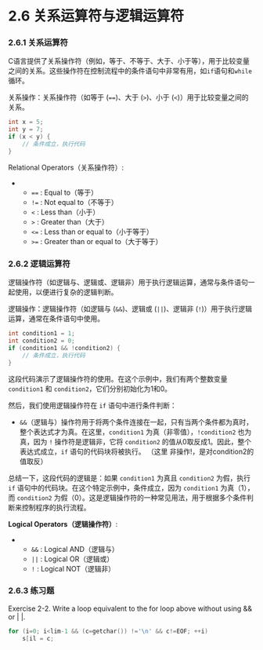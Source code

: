 # 2.6 关系运算符与逻辑运算符

### 2.6.1 关系运算符 <a href="#vavkx" id="vavkx"></a>

C语言提供了关系操作符（例如，等于、不等于、大于、小于等），用于比较变量之间的关系。这些操作符在控制流程中的条件语句中非常有用，如`if`语句和`while`循环。

关系操作：关系操作符（如等于 (`==`)、大于 (`>`)、小于 (`<`)）用于比较变量之间的关系。

```c
int x = 5;
int y = 7;
if (x < y) {
    // 条件成立，执行代码
}
```

Relational Operators（关系操作符）:

*
  * `==` : Equal to（等于）
  * `!=` : Not equal to（不等于）
  * `<` : Less than（小于）
  * `>` : Greater than（大于）
  * `<=` : Less than or equal to（小于等于）
  * `>=` : Greater than or equal to（大于等于）

### 2.6.2 逻辑运算符 <a href="#ynci0" id="ynci0"></a>

逻辑操作符（如逻辑与、逻辑或、逻辑非）用于执行逻辑运算，通常与条件语句一起使用，以便进行复杂的逻辑判断。

逻辑操作：逻辑操作符（如逻辑与 (`&&`)、逻辑或 (`||`)、逻辑非 (`!`)）用于执行逻辑运算，通常在条件语句中使用。

```c
int condition1 = 1;
int condition2 = 0;
if (condition1 && !condition2) {
    // 条件成立，执行代码
}
```

这段代码演示了逻辑操作符的使用。在这个示例中，我们有两个整数变量 `condition1` 和 `condition2`，它们分别初始化为1和0。

然后，我们使用逻辑操作符在 `if` 语句中进行条件判断：

* `&&`（逻辑与）操作符用于将两个条件连接在一起，只有当两个条件都为真时，整个表达式才为真。在这里，`condition1` 为真（非零值），`!condition2` 也为真，因为 `!` 操作符是逻辑非，它将 `condition2` 的值从0取反成1。因此，整个表达式成立，`if` 语句的代码块将被执行。 （这里 非操作!，是对condition2的值取反）

总结一下，这段代码的逻辑是：如果 `condition1` 为真且 `condition2` 为假，执行 `if` 语句中的代码块。在这个特定示例中，条件成立，因为 `condition1` 为真（1），而 `condition2` 为假（0）。这是逻辑操作符的一种常见用法，用于根据多个条件判断来控制程序的执行流程。

**Logical Operators（逻辑操作符）**:

*
  * `&&` : Logical AND（逻辑与）
  * `||` : Logical OR（逻辑或）
  * `!` : Logical NOT（逻辑非）

### 2.6.3 练习题 <a href="#owa5d" id="owa5d"></a>

Exercise 2-2. Write a loop equivalent to the for loop above without using && or | |.

```c
for (i=0; i<lim-1 && (c=getchar()) !='\n' && c!=EOF; ++i) 
    s[il = c;
```
